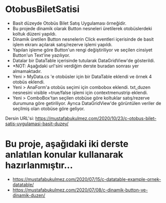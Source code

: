 # OtobusBiletSatisi
* Basit düzeyde Otobüs Bilet Satış Uygulaması örneğidir. 
* Bu projede dinamik olarak Button nesneleri üretilerek otobüslerdeki koltuk düzeni yapıldı.
* Dinamik üretilen Button nesnelerin Click eventleri içerisinde de basit işlem ekranı açılarak satış/rezerve işlemi yapıldı.
* Yapılan işleme göre Button'un rengi değiştiriliyor ve seçilen cinsiyet Button'un Text'ine yazılıyor.
* Datalar bir DataTable içerisinde tutularak DataGridView'de gösterildi.
* *NOT: Aşağıdaki url'sini verdiğim derste buradan sonrası yer almamaktadır.
* Yeni > MyData.cs 'e otobüsler için bir DataTable eklendi ve örnek 4 otobüs eklendi.
* Yeni > AnaForm'a otobüs seçimi için combobox eklendi. txt_duzen nesnesini visible =true/false işlemi için contextmenustrip eklendi.
* Yeni > ComboBox'tan seçilen otobüse göre koltuklar satış/rezerve durumuna göre getiriliyor. Ayrıca DataGridView'de görüntülen veriler de seçilmiş olan otobüse göre geliyor.

Dersin URL'si: https://mustafabukulmez.com/2020/10/23/c-otobus-bilet-satis-uygulamasi-basit-duzey/

# Bu proje, aşağıdaki iki derste anlatılan konular kullanarak hazırlanmıştır... 
* https://mustafabukulmez.com/2020/07/15/c-datatable-example-ornek-datatable/
* https://mustafabukulmez.com/2020/07/08/c-dinamik-button-ve-dinamik-duzen/

